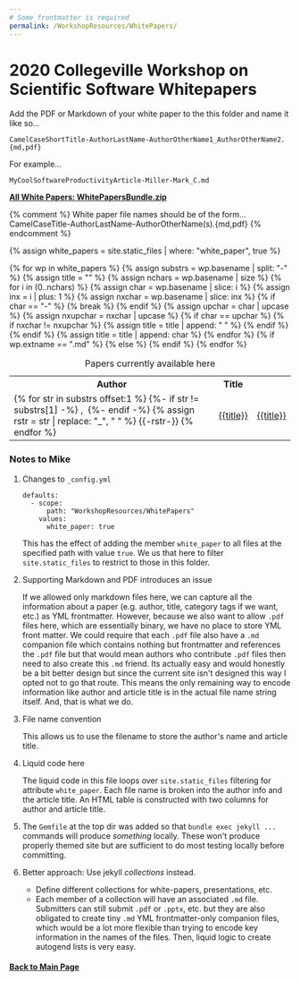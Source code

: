 ```yaml
---
# Some frontmatter is required
permalink: /WorkshopResources/WhitePapers/
---
```

# 2020 Collegeville Workshop on Scientific Software Whitepapers

Add the PDF or Markdown of your white paper to the this folder and
name it like so...

  ```
  CamelCaseShortTitle-AuthorLastName-AuthorOtherName1_AuthorOtherName2.{md,pdf}
  ```

For example...

  ```
  MyCoolSoftwareProductivityArticle-Miller-Mark_C.md
  ```

[**All White Papers: WhitePapersBundle.zip**](../WhitePapersBundle.zip)

{% comment %}
  White paper file names should be of the form...
    CamelCaseTitle-AuthorLastName-AuthorOtherName(s).{md,pdf}
{% endcomment %}

{% assign white_papers = site.static_files | where: "white_paper", true %}

<table>
  <caption>Papers currently available here</caption>
  <tr>
    <th>Author</th>
    <th>Title</th>
  </tr>
{% for wp in white_papers %}
  {% assign substrs = wp.basename | split: "-" %}
  <tr>
    <td>
    {% for str in substrs offset:1 %}
        {%- if str != substrs[1] -%}
           ,&nbsp;
        {%- endif -%}
        {% assign rstr = str | replace: "_", " " %}
        {{-rstr-}}
    {% endfor %}
    </td>
    {% assign title = "" %}
    {% assign nchars = wp.basename | size %}
    {% for i in (0..nchars) %}
      {% assign char = wp.basename | slice: i %}
      {% assign inx = i | plus: 1 %}
      {% assign nxchar = wp.basename | slice: inx %}
      {% if char == "-" %}
        {% break %}
      {% endif %}
      {% assign upchar = char | upcase %}
      {% assign nxupchar = nxchar | upcase %}
      {% if char == upchar %}
        {% if nxchar != nxupchar %}
          {% assign title = title | append: " " %}
        {% endif %}
      {% endif %}
      {% assign title = title | append: char %}
    {% endfor %}
    {% if wp.extname == ".md" %}
        <td><a href="{{wp.basename}}.html">{{title}}</a></td>
    {% else %}
        <td><a href="{{wp.name}}">{{title}}</a></td>
    {% endif %}
  </tr>
{% endfor %}
</table>

### Notes to Mike

1. Changes to `_config.yml`

   ```
   defaults:
     - scope:
         path: "WorkshopResources/WhitePapers"
       values:
         white_paper: true
   ```

   This has the effect of adding the member `white_paper` to all files
   at the specified path with value `true`. We us that here to filter
   `site.static_files` to restrict to those in this folder.

1. Supporting Markdown and PDF introduces an issue

   If we allowed only markdown files here, we can capture all the
   information about a paper (e.g. author, title, category tags if
   we want, etc.) as YML frontmatter. However, because we also want
   to allow `.pdf` files here, which are essentially binary, we
   have no place to store YML front matter. We could require that
   each `.pdf` file also have a `.md` companion file which contains nothing
   but frontmatter and references the `.pdf` file but that would
   mean authors who contribute `.pdf` files then need to also create
   this `.md` friend. Its actually easy and would honestly be a bit
   better design but since the current site isn't designed this way
   I opted not to go that route. This means the only remaining way
   to encode information like author and article title is in the
   actual file name string itself. And, that is what we do.

1. File name convention

   This allows us to use the filename to store the author's name and
   article title.

1. Liquid code here

   The liquid code in this file loops over `site.static_files` filtering
   for attribute `white_paper`. Each file name is broken into the
   author info and the article title. An HTML table is constructed with
   two columns for author and article title.   

1. The `Gemfile` at the top dir was added so that `bundle exec jekyll ...`
   commands will produce *something* locally. These won't produce properly
   themed site but are sufficient to do most testing locally before committing.

1. Better approach: Use jekyll *collections* instead.

   * Define different collections for white-papers, presentations, etc. 
   * Each member of a collection will have an associated `.md` file. Submitters
     can still submit `.pdf` or `.pptx`, etc. but they are also obligated to
     create tiny `.md` YML frontmatter-only companion files, which would be
     a lot more flexible than trying to encode key information in the names
     of the files. Then, liquid logic to create autogend lists is very easy.

#### [Back to Main Page](../../index.md)
